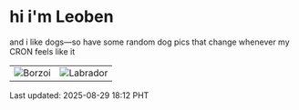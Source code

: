 # hi i'm Leoben

and i like dogs—so have some random dog pics that change whenever my CRON feels like it

|  |  |
|--------|----------|
| ![Borzoi](https://random-dog-vercel.vercel.app/api/random-borzoi?v=1756462358) | ![Labrador](https://random-dog-vercel.vercel.app/api/random-labrador?v=1756462358) |

Last updated: 2025-08-29 18:12 PHT
